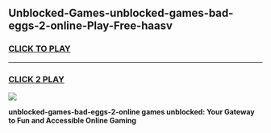
## Unblocked-Games-unblocked-games-bad-eggs-2-online-Play-Free-haasv
<h3>
<a href="https://premium76.site?title=unblocked-games-bad-eggs-2-online&ref=18A1">CLICK TO PLAY</a></h3>
<hr>

<h3>
<a href="https://premium76.site?title=unblocked-games-bad-eggs-2-online&ref=18A1">CLICK 2 PLAY</a>
  
</h3>

<a href="https://premium76.site?title=unblocked-games-bad-eggs-2-online&ref=18A1"><img src="https://clearcache.store/games.png"></a>


**unblocked-games-bad-eggs-2-online games unblocked: Your Gateway to Fun and Accessible Online Gaming**
